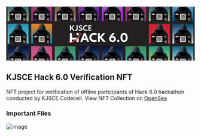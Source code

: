 
<img src="assets/banner.png"></img>


## KJSCE Hack 6.0 Verification NFT
NFT project for verification of offline participants of Hack 6.0 hackathon conducted by KJSCE Codecell. View NFT Collection on [OpenSea](https://opensea.io/collection/hack-6-0-nft)

### Important Files

![image](https://user-images.githubusercontent.com/55500003/177755705-26246640-5aa3-4b7c-81b4-9063120e8ccc.png)

